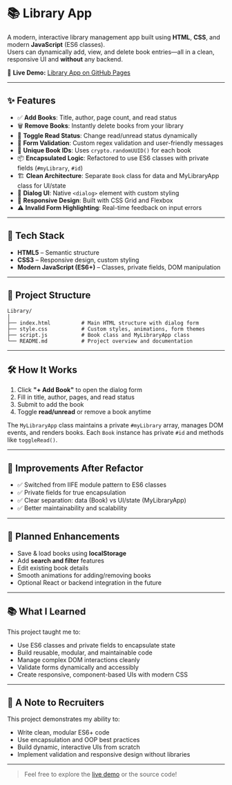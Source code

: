 # 📚 Library App

A modern, interactive library management app built using **HTML**, **CSS**, and modern **JavaScript** (ES6 classes).  
Users can dynamically add, view, and delete book entries—all in a clean, responsive UI and **without** any backend.

🚀 **Live Demo:** [Library App on GitHub Pages](https://notaarryan.github.io/Library/)

---

## ✨ Features

- ✅ **Add Books**: Title, author, page count, and read status
- 🗑️ **Remove Books**: Instantly delete books from your library
- 🔄 **Toggle Read Status**: Change read/unread status dynamically
- 🧠 **Form Validation**: Custom regex validation and user-friendly messages
- 🔐 **Unique Book IDs**: Uses `crypto.randomUUID()` for each book
- 📦 **Encapsulated Logic**: Refactored to use ES6 classes with private fields (`#myLibrary`, `#id`)
- 🏗️ **Clean Architecture**: Separate `Book` class for data and MyLibraryApp class for UI/state
- 💬 **Dialog UI**: Native `<dialog>` element with custom styling
- 📱 **Responsive Design**: Built with CSS Grid and Flexbox
- ⚠️ **Invalid Form Highlighting**: Real-time feedback on input errors

---

## 🧩 Tech Stack

- **HTML5** – Semantic structure
- **CSS3** – Responsive design, custom styling
- **Modern JavaScript (ES6+)** – Classes, private fields, DOM manipulation

---

## 📂 Project Structure

```
Library/
│
├── index.html          # Main HTML structure with dialog form
├── style.css           # Custom styles, animations, form themes
├── script.js           # Book class and MyLibraryApp class
└── README.md           # Project overview and documentation
```

---

## 🛠️ How It Works

1. Click **"+ Add Book"** to open the dialog form
2. Fill in title, author, pages, and read status
3. Submit to add the book
4. Toggle **read/unread** or remove a book anytime

The `MyLibraryApp` class maintains a private `#myLibrary` array, manages DOM events, and renders books.
Each `Book` instance has private `#id` and methods like `toggleRead()`.

---

## 🧪 Improvements After Refactor

- ✅ Switched from IIFE module pattern to ES6 classes
- ✅ Private fields for true encapsulation
- ✅ Clear separation: data (Book) vs UI/state (MyLibraryApp)
- ✅ Better maintainability and scalability

---

## 🔮 Planned Enhancements

- Save & load books using **localStorage**
- Add **search and filter** features
- Edit existing book details
- Smooth animations for adding/removing books
- Optional React or backend integration in the future

---

## 📚 What I Learned

This project taught me to:

- Use ES6 classes and private fields to encapsulate state
- Build reusable, modular, and maintainable code
- Manage complex DOM interactions cleanly
- Validate forms dynamically and accessibly
- Create responsive, component-based UIs with modern CSS

---

## 🙌 A Note to Recruiters

This project demonstrates my ability to:

- Write clean, modular ES6+ code
- Use encapsulation and OOP best practices
- Build dynamic, interactive UIs from scratch
- Implement validation and responsive design without libraries

---

> Feel free to explore the [live demo](https://notaarryan.github.io/Library/) or the source code!
